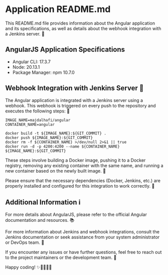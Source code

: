 # Application README.md

This README.md file provides information about the Angular application and its specifications, as well as details about the webhook integration with a Jenkins server. 🚀

## AngularJS Application Specifications

- Angular CLI: 17.3.7
- Node: 20.13.1
- Package Manager: npm 10.7.0

## Webhook Integration with Jenkins Server 🎯

The Angular application is integrated with a Jenkins server using a webhook. This webhook is triggered on every push to the repository and executes the following steps: 🔄

```shell
IMAGE_NAME=majdalhafi/angular
CONTAINER_NAME=angular

docker build -t ${IMAGE_NAME}:${GIT_COMMIT} .
docker push ${IMAGE_NAME}:${GIT_COMMIT}
docker rm -f ${CONTAINER_NAME} >/dev/null 2>&1 || true
docker run -d -p 4200:4200 --name ${CONTAINER_NAME} ${IMAGE_NAME}:${GIT_COMMIT}
```

These steps involve building a Docker image, pushing it to a Docker registry, removing any existing container with the same name, and running a new container based on the newly built image. 🐳

Please ensure that the necessary dependencies (Docker, Jenkins, etc.) are properly installed and configured for this integration to work correctly. 🔧

## Additional Information ℹ️

For more details about AngularJS, please refer to the official Angular documentation and resources. 📚

For more information about Jenkins and webhook integrations, consult the Jenkins documentation or seek assistance from your system administrator or DevOps team. 📖

If you encounter any issues or have further questions, feel free to reach out to the project maintainers or the development team. 🙌

Happy coding! ✨👩‍💻👨‍💻
